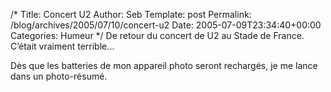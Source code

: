 /*
 Title: Concert U2
 Author: Seb
 Template: post
 Permalink: /blog/archives/2005/07/10/concert-u2
 Date: 2005-07-09T23:34:40+00:00
 Categories: Humeur
*/
De retour du concert de U2 au Stade de France. C&rsquo;était vraiment terrible&#8230;

<!--more-->

Dès que les batteries de mon appareil photo seront rechargés, je me lance dans un photo-résumé.
